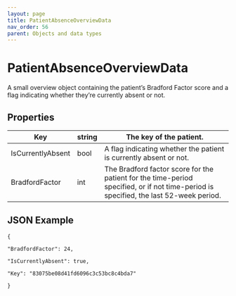 ```yaml
---
layout: page
title: PatientAbsenceOverviewData
nav_order: 56
parent: Objects and data types
---
```


# PatientAbsenceOverviewData

A small overview object containing the patient’s Bradford Factor score and a flag indicating whether they’re currently absent or not.

## Properties

| Key | string | The key of the patient. |
| --- | --- | --- |
| IsCurrentlyAbsent | bool | A flag indicating whether the patient is currently absent or not. |
| BradfordFactor | int | The Bradford factor score for the patient for the time-period specified, or if not time-period is specified, the last 52-week period. |

## JSON Example

```
{

"BradfordFactor": 24,

"IsCurrentlyAbsent": true,

"Key": "83075be08d41fd6096c3c53bc8c4bda7"

}
```
